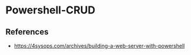# Powershell-CRUD



## References
* https://4sysops.com/archives/building-a-web-server-with-powershell